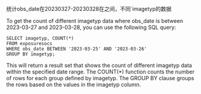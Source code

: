 统计obs_date在20230327-20230328在之间，不同`imagetyp的数据


To get the count of different imagetyp data where obs_date is between 2023-03-27 and 2023-03-28, you can use the following SQL query:
```
SELECT imagetyp, COUNT(*)
FROM exposuresocs
WHERE obs_date BETWEEN '2023-03-25' AND '2023-03-26'
GROUP BY imagetyp;
```
This will return a result set that shows the count of different imagetyp data within the specified date range. The COUNT(*) function counts the number of rows for each group defined by imagetyp. The GROUP BY clause groups the rows based on the values in the imagetyp column.